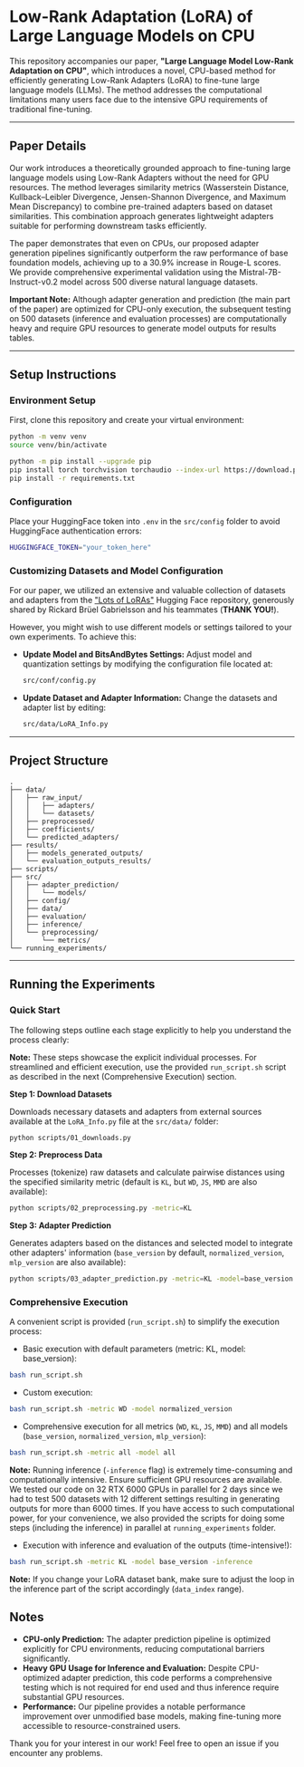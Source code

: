 # Low-Rank Adaptation (LoRA) of Large Language Models on CPU

This repository accompanies our paper, **"Large Language Model Low-Rank Adaptation on CPU"**, which introduces a novel, CPU-based method for efficiently generating Low-Rank Adapters (LoRA) to fine-tune large language models (LLMs). The method addresses the computational limitations many users face due to the intensive GPU requirements of traditional fine-tuning.

---

## Paper Details

Our work introduces a theoretically grounded approach to fine-tuning large language models using Low-Rank Adapters without the need for GPU resources. The method leverages similarity metrics (Wasserstein Distance, Kullback–Leibler Divergence, Jensen-Shannon Divergence, and Maximum Mean Discrepancy) to combine pre-trained adapters based on dataset similarities. This combination approach generates lightweight adapters suitable for performing downstream tasks efficiently.

The paper demonstrates that even on CPUs, our proposed adapter generation pipelines significantly outperform the raw performance of base foundation models, achieving up to a 30.9% increase in Rouge-L scores. We provide comprehensive experimental validation using the Mistral-7B-Instruct-v0.2 model across 500 diverse natural language datasets.

**Important Note:** Although adapter generation and prediction (the main part of the paper) are optimized for CPU-only execution, the subsequent testing on 500 datasets (inference and evaluation processes) are computationally heavy and require GPU resources to generate model outputs for results tables.

---

## Setup Instructions

### Environment Setup

First, clone this repository and create your virtual environment:

```bash
python -m venv venv
source venv/bin/activate

python -m pip install --upgrade pip
pip install torch torchvision torchaudio --index-url https://download.pytorch.org/whl/cu128
pip install -r requirements.txt
```

### Configuration

Place your HuggingFace token into `.env` in the `src/config` folder to avoid HuggingFace authentication errors:

```bash
HUGGINGFACE_TOKEN="your_token_here"
```

### Customizing Datasets and Model Configuration

For our paper, we utilized an extensive and valuable collection of datasets and adapters from the ["Lots of LoRAs"](https://huggingface.co/Lots-of-LoRAs) Hugging Face repository, generously shared by Rickard Brüel Gabrielsson and his teammates (**THANK YOU!**).

However, you might wish to use different models or settings tailored to your own experiments. To achieve this:

- **Update Model and BitsAndBytes Settings:**
  Adjust model and quantization settings by modifying the configuration file located at:
  ```bash
  src/conf/config.py
  ```
- **Update Dataset and Adapter Information:**
  Change the datasets and adapter list by editing:
  ```bash
  src/data/LoRA_Info.py
  ```
---

## Project Structure

```
.
├── data/
│   ├── raw_input/
│   │   ├── adapters/
│   │   └── datasets/
│   ├── preprocessed/
│   ├── coefficients/
│   └── predicted_adapters/
├── results/
│   ├── models_generated_outputs/
│   └── evaluation_outputs_results/
├── scripts/
├── src/
│   ├── adapter_prediction/
│   │   └── models/
│   ├── config/
│   ├── data/
│   ├── evaluation/
│   ├── inference/
│   └── preprocessing/
│       └── metrics/
└── running_experiments/
```

---

## Running the Experiments

### Quick Start

The following steps outline each stage explicitly to help you understand the process clearly:

**Note:** These steps showcase the explicit individual processes. For streamlined and efficient execution, use the provided `run_script.sh` script as described in the next (Comprehensive Execution) section.

**Step 1: Download Datasets**

Downloads necessary datasets and adapters from external sources available at the `LoRA_Info.py` file at the `src/data/` folder:

```bash
python scripts/01_downloads.py
```

**Step 2: Preprocess Data**

Processes (tokenize) raw datasets and calculate pairwise distances using the specified similarity metric (default is `KL`, but `WD`, `JS`, `MMD` are also available):

```bash
python scripts/02_preprocessing.py -metric=KL
```

**Step 3: Adapter Prediction**

Generates adapters based on the distances and selected model to integrate other adapters' information (`base_version` by default, `normalized_version`, `mlp_version` are also available):

```bash
python scripts/03_adapter_prediction.py -metric=KL -model=base_version
```



### Comprehensive Execution

A convenient script is provided (`run_script.sh`) to simplify the execution process:

- Basic execution with default parameters (metric: KL, model: base_version):

```bash
bash run_script.sh
```

- Custom execution:

```bash
bash run_script.sh -metric WD -model normalized_version
```

- Comprehensive execution for all metrics (`WD`, `KL`, `JS`, `MMD`) and all models (`base_version`, `normalized_version`, `mlp_version`):

```bash
bash run_script.sh -metric all -model all
```

**Note:** Running inference (`-inference` flag) is extremely time-consuming and computationally intensive. Ensure sufficient GPU resources are available. We tested our code on 32 RTX 6000 GPUs in parallel for 2 days since we had to test 500 datasets with 12 different settings resulting in generating outputs for more than 6000 times. If you have access to such computational power, for your convenience, we also provided the scripts for doing some steps (including the inference) in parallel at `running_experiments` folder.

- Execution with inference and evaluation of the outputs (time-intensive!):

```bash
bash run_script.sh -metric KL -model base_version -inference
```

**Note:** If you change your LoRA dataset bank, make sure to adjust the loop in the inference part of the script accordingly (`data_index` range).


## Notes

* **CPU-only Prediction:** The adapter prediction pipeline is optimized explicitly for CPU environments, reducing computational barriers significantly.
* **Heavy GPU Usage for Inference and Evaluation:** Despite CPU-optimized adapter prediction, this code performs a comprehensive testing which is not required for end used and thus inference require substantial GPU resources.
* **Performance:** Our pipeline provides a notable performance improvement over unmodified base models, making fine-tuning more accessible to resource-constrained users.

Thank you for your interest in our work! Feel free to open an issue if you encounter any problems.
